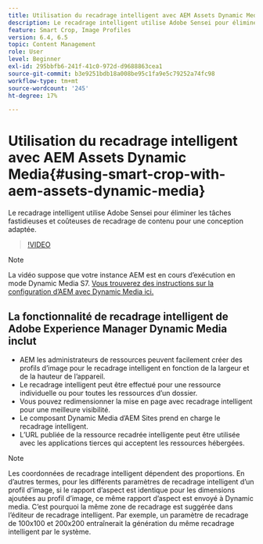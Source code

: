 ```yaml
---
title: Utilisation du recadrage intelligent avec AEM Assets Dynamic Media
description: Le recadrage intelligent utilise Adobe Sensei pour éliminer les tâches fastidieuses et coûteuses de recadrage de contenu pour une conception adaptée.
feature: Smart Crop, Image Profiles
version: 6.4, 6.5
topic: Content Management
role: User
level: Beginner
exl-id: 295bbfb6-241f-41c0-972d-d9688863cea1
source-git-commit: b3e9251bdb18a008be95c1fa9e5c79252a74fc98
workflow-type: tm+mt
source-wordcount: '245'
ht-degree: 17%

---
```


# Utilisation du recadrage intelligent avec AEM Assets Dynamic Media{#using-smart-crop-with-aem-assets-dynamic-media}

Le recadrage intelligent utilise Adobe Sensei pour éliminer les tâches fastidieuses et coûteuses de recadrage de contenu pour une conception adaptée.

>[!VIDEO](https://video.tv.adobe.com/v/21519?quality=12&learn=on)

>[!NOTE]
>
>La vidéo suppose que votre instance AEM est en cours d’exécution en mode Dynamic Media S7. [Vous trouverez des instructions sur la configuration d’AEM avec Dynamic Media ici.](https://helpx.adobe.com/fr/experience-manager/6-3/assets/using/config-dynamic-fp-14410.html)

## La fonctionnalité de recadrage intelligent de Adobe Experience Manager Dynamic Media inclut

* AEM les administrateurs de ressources peuvent facilement créer des profils d’image pour le recadrage intelligent en fonction de la largeur et de la hauteur de l’appareil.
* Le recadrage intelligent peut être effectué pour une ressource individuelle ou pour toutes les ressources d’un dossier.
* Vous pouvez redimensionner la mise en page avec recadrage intelligent pour une meilleure visibilité.
* Le composant Dynamic Media d’AEM Sites prend en charge le recadrage intelligent.
* L’URL publiée de la ressource recadrée intelligente peut être utilisée avec les applications tierces qui acceptent les ressources hébergées.

>[!NOTE]
>
>Les coordonnées de recadrage intelligent dépendent des proportions. En d’autres termes, pour les différents paramètres de recadrage intelligent d’un profil d’image, si le rapport d’aspect est identique pour les dimensions ajoutées au profil d’image, ce même rapport d’aspect est envoyé à Dynamic media. C’est pourquoi la même zone de recadrage est suggérée dans l’éditeur de recadrage intelligent. Par exemple, un paramètre de recadrage de 100x100 et 200x200 entraînerait la génération du même recadrage intelligent par le système.
